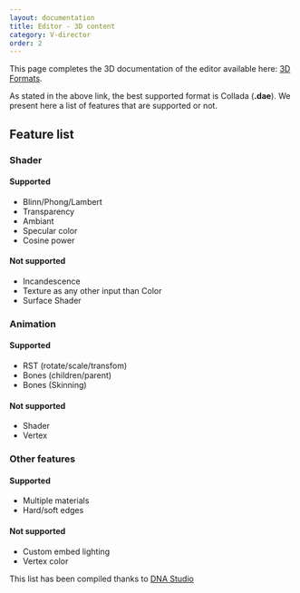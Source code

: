 ```yaml
---
layout: documentation
title: Editor - 3D content
category: V-director
order: 2
---
```


This page completes the 3D documentation of the editor available here: [3D Formats](https://armanager.vidinoti.com/PixLive/Resources/help/help_3dformat.html).

As stated in the above link, the best supported format is Collada (**.dae**). We present here a list of features that are supported or not.

## Feature list

### Shader

#### Supported

* Blinn/Phong/Lambert
* Transparency
* Ambiant
* Specular color
* Cosine power

#### Not supported

* Incandescence
* Texture as any other input than Color
* Surface Shader

### Animation

#### Supported

* RST (rotate/scale/transfom)
* Bones (children/parent)
* Bones (Skinning)

#### Not supported

* Shader
* Vertex

### Other features

#### Supported

* Multiple materials
* Hard/soft edges

#### Not supported

* Custom embed lighting
* Vertex color



This list has been compiled thanks to [DNA Studio](https://www.dna-studios.ch)
